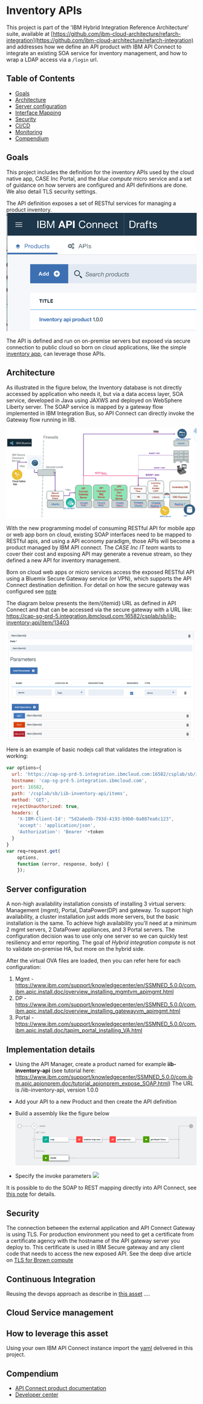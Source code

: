 # Inventory APIs

This project is part of the 'IBM Hybrid Integration Reference Architecture' suite, available at [https://github.com/ibm-cloud-architecture/refarch-integration](https://github.com/ibm-cloud-architecture/refarch-integration) and addresses how we define an API product with IBM API Connect to integrate an existing SOA service for inventory management, and how to wrap a LDAP access via a `/login` url.

## Table of Contents
* [Goals](https://github.com/ibm-cloud-architecture/refarch-integration-api#goals)
* [Architecture](https://github.com/ibm-cloud-architecture/refarch-integration-api#architecture)
* [Server configuration](https://github.com/ibm-cloud-architecture/refarch-integration-api#server-configuration)
* [Interface Mapping](https://github.com/ibm-cloud-architecture/refarch-integration-api#implementation-details)
* [Security](https://github.com/ibm-cloud-architecture/refarch-integration-api#security)
* [CI/CD](https://github.com/ibm-cloud-architecture/refarch-integration-api#continuous-integration)
* [Monitoring](https://github.com/ibm-cloud-architecture/refarch-integration-api#cloud-service-management)
* [Compendium](https://github.com/ibm-cloud-architecture/refarch-integration-api#compendium)

## Goals
This project includes the definition for the inventory APIs used by the cloud native app, CASE Inc Portal, and the *blue compute* micro service and a set of guidance on how servers are configured and API definitions are done. We also detail TLS security settings.

The API definition exposes a set of RESTful services for managing a product inventory.
![invprod](docs/inventory-product.png)  

The API is defined and run on on-premise servers but exposed via secure connection to public cloud so born on cloud applications, like the simple [inventory app](https://github.com/ibm-cloud-architecture/refarch-caseinc-app), can leverage those APIs.

## Architecture
As illustrated in the figure below, the Inventory database is not directly accessed by application who needs it, but via a data access layer, SOA service, developed in Java using JAXWS and deployed on WebSphere Liberty server. The SOAP service is mapped by a gateway flow implemented in IBM Integration Bus, so API Connect can directly invoke the Gateway flow running in IIB.

![Component view](docs/cp-phy-view1.png)  

With the new programming model of consuming RESTful API for mobile app or web app born on cloud, existing SOAP interfaces need to be mapped to RESTful apis, and using a API economy paradigm, those APIs will become a product managed by IBM API connect. The *CASE Inc IT team* wants to cover their cost and exposing API may generate a revenue stream, so they defined a new API for inventory management.

Born on cloud web apps or micro services access the exposed RESTful API using a Bluemix Secure Gateway service (or VPN), which supports the API Connect destination definition. For detail on how the secure gateway was configured see [note](https://github.com/ibm-cloud-architecture/refarch-integration-utilities/blob/master/docs/ConfigureSecureGateway.md)

The diagram below presents the item/{itemid} URL as defined in API Connect and that can be accessed via the secure gateway with a URL like: https://cap-sg-prd-5.integration.ibmcloud.com:16582/csplab/sb/iib-inventory-api/item/13403   

![](docs/item-id.png)

Here is an example of basic nodejs call that validates the integration is working:
```javascript
var options={
  url: 'https://cap-sg-prd-5.integration.ibmcloud.com:16582/csplab/sb/iib-inventory-api/items',
  hostname: 'cap-sg-prd-5.integration.ibmcloud.com',
  port: 16582,
  path: '/csplab/sb/iib-inventory-api/items',
  method: 'GET',
  rejectUnauthorized: true,
  headers: {
    'X-IBM-Client-Id': "5d2a6edb-793d-4193-b9b0-0a087ea6c123",
    'accept': 'application/json',
    'Authorization': 'Bearer '+token
  }
}
var req=request.get(
    options,
    function (error, response, body) {
    });
```

## Server configuration
A non-high availability installation consists of installing 3 virtual servers: Management (mgmt), Portal, DataPower(DP) and gateway. To support high availability, a cluster installation just adds more servers, but the basic installation is the same. To achieve high availability you’ll need at a minimum 2 mgmt servers, 2 DataPower appliances, and 3 Portal servers.
The configuration decision was to use only one server so we can quickly test resiliency and error reporting. The goal of *Hybrid integration compute* is not to validate on-premise HA, but more on the hybrid side.

After the virtual OVA files are loaded, then you can refer here for each configuration:
1. Mgmt -
https://www.ibm.com/support/knowledgecenter/en/SSMNED_5.0.0/com.ibm.apic.install.doc/overview_installing_mgmtvm_apimgmt.html
2. DP -
https://www.ibm.com/support/knowledgecenter/en/SSMNED_5.0.0/com.ibm.apic.install.doc/overview_installing_gatewayvm_apimgmt.html
3. Portal -
https://www.ibm.com/support/knowledgecenter/en/SSMNED_5.0.0/com.ibm.apic.install.doc/tapim_portal_installing_VA.html


## Implementation details

* Using the API Manager, create a product named for example **iib-inventory-api** (see tutorial here: https://www.ibm.com/support/knowledgecenter/SSMNED_5.0.0/com.ibm.apic.apionprem.doc/tutorial_apionprem_expose_SOAP.html)
 The URL is /iib-inventory-api, version 1.0.0

* Add your API to a new Product and then create the API definition

* Build a assembly like the figure below
![](docs/apic-iib-flow.png)

* Specify the invoke parameters
![](invoke-detail.png)

It is possible to do the SOAP to REST mapping directly into API Connect, see [this note](docs/apic-to-soap.md) for details.

## Security
The connection between the external application and API Connect Gateway is using TLS. For production environment you need to get a certificate from a certificate agency with the hostname of the API gateway server you deploy to. This certificate is used in IBM Secure gateway and any client code that needs to access the new exposed API. See the deep dive article on [TLS for Brown compute](https://github.com/ibm-cloud-architecture/refarch-integration/blob/master/docs/TLS.md)

## Continuous Integration
Reusing the devops approach as describe in [this asset](https://github.com/ibm-cloud-architecture/refarch-hybridcloud-blueportal-api/blob/master/HybridDevOpsForAPIC.pdf) ....

## Cloud Service management

## How to leverage this asset
Using your own IBM API Connect instance import the [yaml](https://github.com/ibm-cloud-architecture/refarch-integration-api/blob/master/apiconnect/sample-inventory-api_1.0.0.yaml) delivered in this project.

## Compendium
* [API Connect product documentation](https://www.ibm.com/support/knowledgecenter/en/SSMNED_5.0.0/mapfiles/getting_started.html)
* [Developer center](https://developer.ibm.com/apiconnect/)
